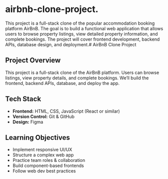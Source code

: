 # airbnb-clone-project.
This project is a full-stack clone of the popular accommodation booking platform AirBnB. The goal is to build a functional web application that allows users to browse property listings, view detailed property information, and complete bookings. The project will cover frontend development, backend APIs, database design, and deployment.# AirBnB Clone Project

## Project Overview
This project is a full-stack clone of the AirBnB platform. Users can browse listings, view property details, and complete bookings. We’ll build the frontend, backend APIs, database, and deploy the app.

## Tech Stack
- **Frontend:** HTML, CSS, JavaScript (React or similar)
- **Version Control:** Git & GitHub
- **Design:** Figma

## Learning Objectives
- Implement responsive UI/UX
- Structure a complex web app
- Practice team roles & collaboration
- Build component-based frontends
- Follow web dev best practices
